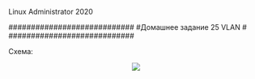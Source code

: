 Linux Administrator 2020

############################
#Домашнее задание 25 VLAN  #
############################
         
         


Схема:

<p align="center"><img src="https://raw.githubusercontent.com/Kostyuk-Ruslan/otus-linux/master/work25_VLAN/photo/sheme.png"></p>





```
